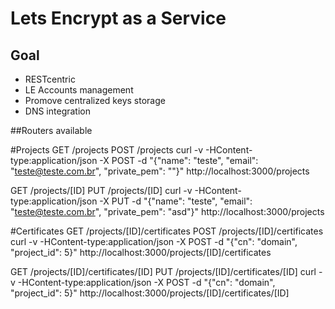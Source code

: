 # Lets Encrypt as a Service

## Goal

- RESTcentric 
- LE Accounts management
- Promove centralized keys storage
- DNS integration

##Routers available

#Projects
GET /projects
POST /projects
curl -v -HContent-type:application/json -X POST -d "{\"name\": \"teste\", \"email\": \"teste@teste.com.br\", \"private_pem\": \""}" http://localhost:3000/projects

GET /projects/[ID]
PUT /projects/[ID]
curl -v -HContent-type:application/json -X PUT -d "{\"name\": \"teste\", \"email\": \"teste@teste.com.br\", \"private_pem\": \"asd\"}" http://localhost:3000/projects

#Certificates
GET /projects/[ID]/certificates
POST /projects/[ID]/certificates
curl -v -HContent-type:application/json -X POST -d "{\"cn\": \"domain\", "project_id": 5}" http://localhost:3000/projects/[ID]/certificates

GET /projects/[ID]/certificates/[ID]
PUT /projects/[ID]/certificates/[ID]
curl -v -HContent-type:application/json -X POST -d "{\"cn\": \"domain\", "project_id": 5}" http://localhost:3000/projects/[ID]/certificates/[ID]

